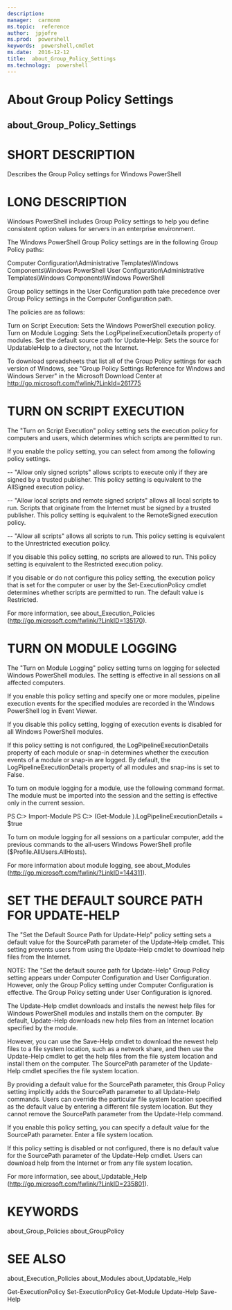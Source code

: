 ```yaml
---
description:  
manager:  carmonm
ms.topic:  reference
author:  jpjofre
ms.prod:  powershell
keywords:  powershell,cmdlet
ms.date:  2016-12-12
title:  about_Group_Policy_Settings
ms.technology:  powershell
---
```


# About Group Policy Settings
## about_Group_Policy_Settings


# SHORT DESCRIPTION

Describes the Group Policy settings for Windows PowerShell

# LONG DESCRIPTION


Windows PowerShell includes Group Policy settings to help you define
consistent option values for servers in an enterprise environment.

The Windows PowerShell Group Policy settings are in the following
Group Policy paths:

Computer Configuration\Administrative Templates\Windows Components\Windows PowerShell
User Configuration\Administrative Templates\Windows Components\Windows PowerShell

Group policy settings in the User Configuration path take precedence
over Group Policy settings in the Computer Configuration path.

The policies are as follows:

Turn on Script Execution:  Sets the Windows PowerShell execution
policy.
Turn on Module Logging:    Sets the LogPipelineExecutionDetails
property of modules.
Set the default source path for Update-Help:
Sets the source for UpdatableHelp to
a directory, not the Internet.

To download spreadsheets that list all of the Group Policy settings for
each version of Windows, see "Group Policy Settings Reference for Windows
and Windows Server" in the Microsoft Download Center at
http://go.microsoft.com/fwlink/?LinkId=261775

# TURN ON SCRIPT EXECUTION

The "Turn on Script Execution" policy setting sets the execution policy
for computers and users, which determines which scripts are permitted to
run.

If you enable the policy setting, you can select from among the following
policy settings.

-- "Allow only signed scripts" allows scripts to execute only if they
are signed by a trusted publisher. This policy setting is equivalent
to the AllSigned execution policy.

-- "Allow local scripts and remote signed scripts" allows all local
scripts to run. Scripts that originate from the Internet must be
signed by a trusted publisher. This policy setting is equivalent
to the RemoteSigned execution policy.

-- "Allow all scripts" allows all scripts to run. This policy
setting is equivalent to the Unrestricted execution policy.

If you disable this policy setting, no scripts are allowed to run.
This policy setting is equivalent to the Restricted execution policy.

If you disable or do not configure this policy setting, the execution
policy that is set for the computer or user by the Set-ExecutionPolicy
cmdlet determines whether scripts  are permitted to run. The default
value is Restricted.

For more information, see about_Execution_Policies
(http://go.microsoft.com/fwlink/?LinkID=135170).

# TURN ON MODULE LOGGING

The "Turn on Module Logging" policy setting turns on logging for
selected Windows PowerShell modules. The setting is effective in
all sessions on all affected computers.

If you enable this policy setting and specify one or more modules,
pipeline execution events for the specified modules are recorded in
the Windows PowerShell log in Event Viewer.

If you disable this policy setting, logging of execution events is
disabled for all Windows PowerShell modules.

If this policy setting is not configured, the LogPipelineExecutionDetails
property of each module or snap-in determines whether the execution
events of a module or snap-in are logged. By default, the
LogPipelineExecutionDetails property of all modules and snap-ins is set
to False.

To turn on module logging for a module, use the following command format.
The module must be imported into the session and the setting is effective
only in the current session.

PS C:> Import-Module <Module-Name>
PS C:> (Get-Module <Module-Name>).LogPipelineExecutionDetails = $true

To turn on module logging for all sessions on a particular computer,
add the previous commands to the all-users Windows PowerShell profile
($Profile.AllUsers.AllHosts).

For more information about module logging, see about_Modules
(http://go.microsoft.com/fwlink/?LinkID=144311).

# SET THE DEFAULT SOURCE PATH FOR UPDATE-HELP

The "Set the Default Source Path for Update-Help" policy setting sets a
default value for the SourcePath parameter of the Update-Help cmdlet.
This setting prevents users from using the Update-Help cmdlet to download
help files from the Internet.

NOTE: The "Set the default source path for Update-Help" Group
Policy setting appears under Computer Configuration and
User Configuration. However, only the Group Policy setting
under Computer Configuration is effective. The Group Policy
setting under User Configuration is ignored.

The Update-Help cmdlet downloads and installs the newest help files for
Windows PowerShell modules and installs them on the computer. By default,
Update-Help downloads new help files from an Internet location specified
by the module.

However, you can use the Save-Help cmdlet to download the newest help
files to a file system location, such as a network share, and then use
the Update-Help cmdlet to get the help files from the file system
location and install them on the computer. The SourcePath parameter of
the Update-Help cmdlet specifies the file system location.

By providing a default value for the SourcePath parameter, this Group
Policy setting implicitly adds the SourcePath parameter to all Update-Help
commands. Users can override the particular file system location specified
as the default value by entering a different file system location. But they
cannot remove the SourcePath parameter from the Update-Help command.

If you enable this policy setting, you can specify a default value for the
SourcePath parameter. Enter a file system location.

If this policy setting is disabled or not configured,  there is no
default value for the SourcePath parameter of the Update-Help cmdlet.
Users can download help from the Internet or from any file system
location.

For more information, see about_Updatable_Help
(http://go.microsoft.com/fwlink/?LinkID=235801).

# KEYWORDS

about_Group_Policies
about_GroupPolicy

# SEE ALSO

about_Execution_Policies
about_Modules
about_Updatable_Help

Get-ExecutionPolicy
Set-ExecutionPolicy
Get-Module
Update-Help
Save-Help

